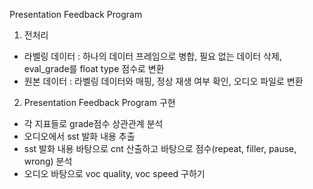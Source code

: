 Presentation Feedback Program
1. 전처리
- 라벨링 데이터
  : 하나의 데이터 프레임으로 병합, 필요 없는 데이터 삭제, eval_grade를 float type 점수로 변환
- 원본 데이터
  : 라벨링 데이터와 매핑, 정상 재생 여부 확인, 오디오 파일로 변환

2. Presentation Feedback Program 구현
- 각 지표들로 grade점수 상관관계 분석
- 오디오에서 sst 발화 내용 추출
- sst 발화 내용 바탕으로 cnt 산출하고 바탕으로 점수(repeat, filler, pause, wrong) 분석
- 오디오 바탕으로 voc quality, voc speed 구하기
